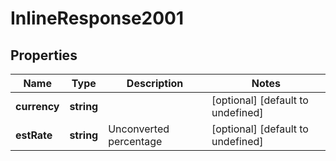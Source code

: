 # InlineResponse2001

## Properties

Name | Type | Description | Notes
------------ | ------------- | ------------- | -------------
**currency** | **string** |  | [optional] [default to undefined]
**estRate** | **string** | Unconverted percentage | [optional] [default to undefined]

